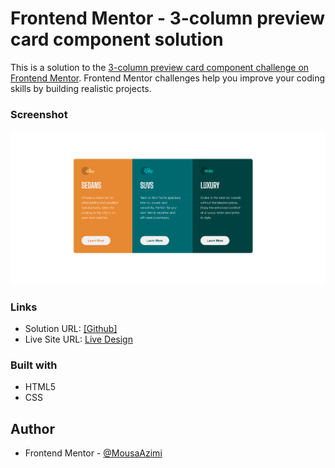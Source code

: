# Frontend Mentor - 3-column preview card component solution

This is a solution to the [3-column preview card component challenge on Frontend Mentor](https://www.frontendmentor.io/challenges/3column-preview-card-component-pH92eAR2-). Frontend Mentor challenges help you improve your coding skills by building realistic projects. 


### Screenshot

![](./assets/images/screenshot.jpg)


### Links

- Solution URL: [[Github]](https://github.com/MousaAzm/3-column-preview-card-component)
- Live Site URL: [Live Design](https://mousaazm.github.io/3-column-preview-card-component/)

### Built with

- HTML5 
- CSS 

## Author

- Frontend Mentor - [@MousaAzimi](https://www.frontendmentor.io/profile/MousaAzm)